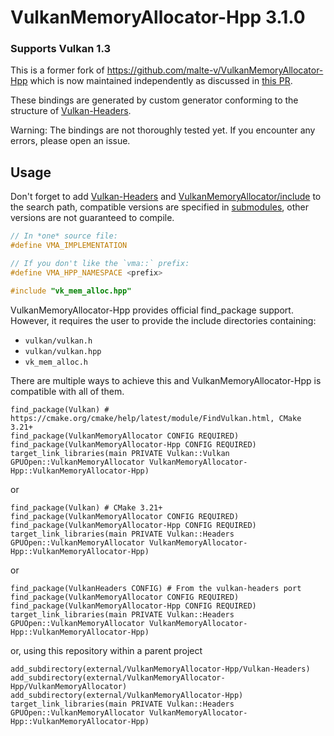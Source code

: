# VulkanMemoryAllocator-Hpp <!--VER-->3.1.0<!--/VER-->

### Supports Vulkan <!--VK-->1.3<!--/VK-->

This is a former fork of https://github.com/malte-v/VulkanMemoryAllocator-Hpp which is now maintained independently
as discussed in [this PR](https://github.com/malte-v/VulkanMemoryAllocator-Hpp/pull/15).

These bindings are generated by custom generator conforming to the structure of [Vulkan-Headers](https://github.com/KhronosGroup/Vulkan-Headers).

Warning: The bindings are not thoroughly tested yet. If you encounter any errors, please open an issue.

## Usage
Don't forget to add [Vulkan-Headers](https://github.com/KhronosGroup/Vulkan-Headers) and
[VulkanMemoryAllocator/include](https://github.com/GPUOpen-LibrariesAndSDKs/VulkanMemoryAllocator/tree/master/include)
to the search path, compatible versions are specified in [submodules](https://git-scm.com/book/en/v2/Git-Tools-Submodules "git submodule update"), other versions are not guaranteed to compile.
```c++
// In *one* source file:
#define VMA_IMPLEMENTATION

// If you don't like the `vma::` prefix:
#define VMA_HPP_NAMESPACE <prefix>

#include "vk_mem_alloc.hpp"
```

VulkanMemoryAllocator-Hpp provides official find_package support.
However, it requires the user to provide the include directories containing:
- `vulkan/vulkan.h`
- `vulkan/vulkan.hpp`
- `vk_mem_alloc.h`

There are multiple ways to achieve this and VulkanMemoryAllocator-Hpp is compatible with all of them.

    find_package(Vulkan) # https://cmake.org/cmake/help/latest/module/FindVulkan.html, CMake 3.21+
    find_package(VulkanMemoryAllocator CONFIG REQUIRED)
    find_package(VulkanMemoryAllocator-Hpp CONFIG REQUIRED)
    target_link_libraries(main PRIVATE Vulkan::Vulkan GPUOpen::VulkanMemoryAllocator VulkanMemoryAllocator-Hpp::VulkanMemoryAllocator-Hpp)

or

    find_package(Vulkan) # CMake 3.21+
    find_package(VulkanMemoryAllocator CONFIG REQUIRED)
    find_package(VulkanMemoryAllocator-Hpp CONFIG REQUIRED)
    target_link_libraries(main PRIVATE Vulkan::Headers GPUOpen::VulkanMemoryAllocator VulkanMemoryAllocator-Hpp::VulkanMemoryAllocator-Hpp)

or

    find_package(VulkanHeaders CONFIG) # From the vulkan-headers port
    find_package(VulkanMemoryAllocator CONFIG REQUIRED)
    find_package(VulkanMemoryAllocator-Hpp CONFIG REQUIRED)
    target_link_libraries(main PRIVATE Vulkan::Headers GPUOpen::VulkanMemoryAllocator VulkanMemoryAllocator-Hpp::VulkanMemoryAllocator-Hpp)

or, using this repository within a parent project

    add_subdirectory(external/VulkanMemoryAllocator-Hpp/Vulkan-Headers)
    add_subdirectory(external/VulkanMemoryAllocator-Hpp/VulkanMemoryAllocator)
    add_subdirectory(external/VulkanMemoryAllocator-Hpp)
    target_link_libraries(main PRIVATE Vulkan::Headers GPUOpen::VulkanMemoryAllocator VulkanMemoryAllocator-Hpp::VulkanMemoryAllocator-Hpp)